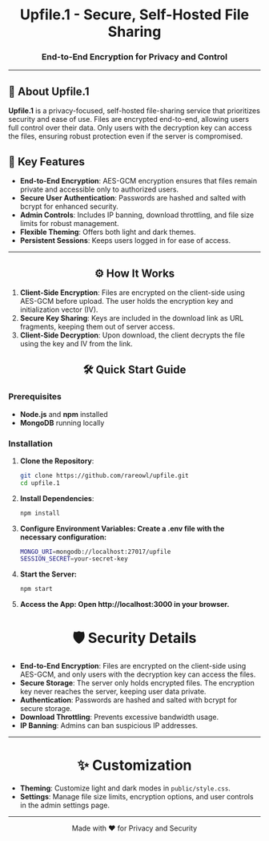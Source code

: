<div align="center">
  
  # Upfile.1 - Secure, Self-Hosted File Sharing
  
  ### End-to-End Encryption for Privacy and Control

</div>

---

## 🔐 About Upfile.1

**Upfile.1** is a privacy-focused, self-hosted file-sharing service that prioritizes security and ease of use. Files are encrypted end-to-end, allowing users full control over their data. Only users with the decryption key can access the files, ensuring robust protection even if the server is compromised.

## 🌟 Key Features

- **End-to-End Encryption**: AES-GCM encryption ensures that files remain private and accessible only to authorized users.
- **Secure User Authentication**: Passwords are hashed and salted with bcrypt for enhanced security.
- **Admin Controls**: Includes IP banning, download throttling, and file size limits for robust management.
- **Flexible Theming**: Offers both light and dark themes.
- **Persistent Sessions**: Keeps users logged in for ease of access.

---

<div align="center">

## ⚙️ How It Works

</div>

1. **Client-Side Encryption**: Files are encrypted on the client-side using AES-GCM before upload. The user holds the encryption key and initialization vector (IV).
2. **Secure Key Sharing**: Keys are included in the download link as URL fragments, keeping them out of server access.
3. **Client-Side Decryption**: Upon download, the client decrypts the file using the key and IV from the link.

<div align="center">

## 🛠️ Quick Start Guide

</div>

### Prerequisites

- **Node.js** and **npm** installed
- **MongoDB** running locally

### Installation

1. **Clone the Repository**:
   ```bash
   git clone https://github.com/rareowl/upfile.git
   cd upfile.1
2. **Install Dependencies**:
    ```bash
    npm install
3. **Configure Environment Variables: Create a .env file with the necessary configuration:**
    ```bash
    MONGO_URI=mongodb://localhost:27017/upfile
    SESSION_SECRET=your-secret-key
4. **Start the Server:**
   ```bash
   npm start
5. **Access the App: Open http://localhost:3000 in your browser.**

<div align="center">

# 🛡️ Security Details

</div>

- **End-to-End Encryption**: Files are encrypted on the client-side using AES-GCM, and only users with the decryption key can access the files.
- **Secure Storage**: The server only holds encrypted files. The encryption key never reaches the server, keeping user data private.
- **Authentication**: Passwords are hashed and salted with bcrypt for secure storage.
- **Download Throttling**: Prevents excessive bandwidth usage.
- **IP Banning**: Admins can ban suspicious IP addresses.

---

<div align="center">

# ✨ Customization

</div>

- **Theming**: Customize light and dark modes in `public/style.css`.
- **Settings**: Manage file size limits, encryption options, and user controls in the admin settings page.

---

<div align="center">

Made with ❤️ for Privacy and Security

</div>

